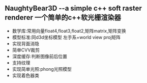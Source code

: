## NaughtyBear3D --a simple c++ soft raster renderer 一个简单的c++软光栅渲染器
* 数学库:常用向量float4,float3,float2,矩阵matrix,矩阵变换
* 模型标准:同d3d坐标模型 左手系+world view proj矩阵
* 实现背面消隐
* 简单CVV裁剪
* 深度缓存:判断图像前后位置
* 支持纹理
* 实现简单光照:phong光照模型
* 实现着色器类